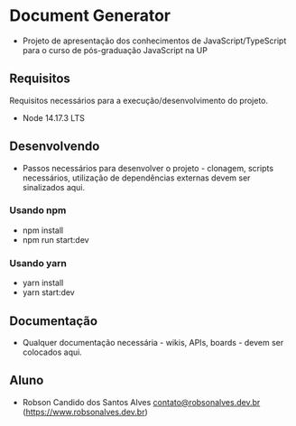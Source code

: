 # Document Generator
- Projeto de apresentação dos conhecimentos de JavaScript/TypeScript para o curso de pós-graduação JavaScript na UP


## Requisitos
Requisitos necessários para a execução/desenvolvimento do projeto.
- Node 14.17.3 LTS


## Desenvolvendo
- Passos necessários para desenvolver o projeto - clonagem, scripts necessários, utilização de dependências externas devem ser sinalizados aqui.

### Usando npm
- npm install
- npm run start:dev

### Usando yarn
- yarn install
- yarn start:dev


## Documentação
- Qualquer documentação necessária - wikis, APIs, boards - devem ser colocados aqui.


## Aluno
- Robson Candido dos Santos Alves <contato@robsonalves.dev.br> (https://www.robsonalves.dev.br)